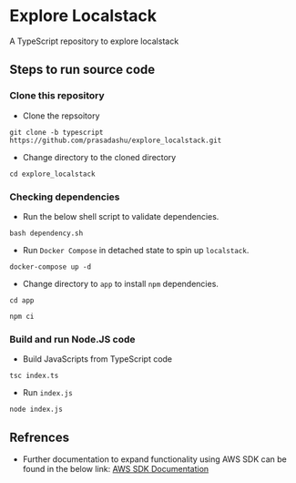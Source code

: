 # Explore Localstack
A TypeScript repository to explore localstack

## Steps to run source code

### Clone this repository
- Clone the repsoitory
```shell
git clone -b typescript https://github.com/prasadashu/explore_localstack.git
```

- Change directory to the cloned directory
```shell
cd explore_localstack
```

### Checking dependencies
- Run the below shell script to validate dependencies.
```shell
bash dependency.sh
```

- Run `Docker Compose` in detached state to spin up `localstack`.
```shell
docker-compose up -d
```

- Change directory to `app` to install `npm` dependencies.
```shell
cd app
```
```shell
npm ci
```

### Build and run Node.JS code

- Build JavaScripts from TypeScript code
```shell
tsc index.ts
```

- Run `index.js`
```shell
node index.js
```

## Refrences
- Further documentation to expand functionality using AWS SDK can be found in the below link: [AWS SDK Documentation](https://docs.aws.amazon.com/AWSJavaScriptSDK/v3/latest/clients/client-s3/index.html)